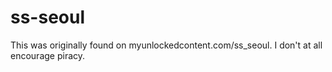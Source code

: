 # ss-seoul
This was originally found on myunlockedcontent.com/ss_seoul. I don't at all encourage piracy.
